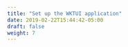 ```yaml
---
title: "Set up the WKTUI application"
date: 2019-02-22T15:44:42-05:00
draft: false
weight: 7
---
```

